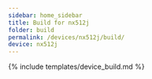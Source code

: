 ```yaml
---
sidebar: home_sidebar
title: Build for nx512j
folder: build
permalink: /devices/nx512j/build/
device: nx512j
---
```

{% include templates/device_build.md %}
